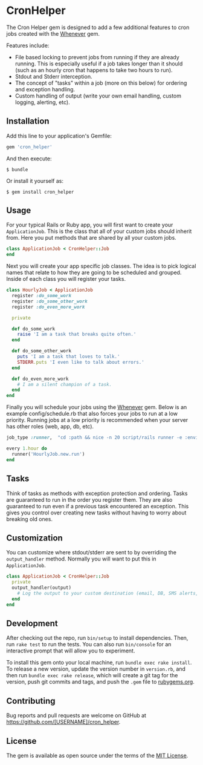 # CronHelper

The Cron Helper gem is designed to add a few additional features to cron jobs created with the [Whenever](https://github.com/javan/whenever) gem.

Features include:
* File based locking to prevent jobs from running if they are already running.  This is especially useful if a job takes longer than it should (such as an hourly cron that happens to take two hours to run).
* Stdout and Stderr interception.
* The concept of "tasks" within a job (more on this below) for ordering and exception handling.
* Custom handling of output (write your own email handling, custom logging, alerting, etc).

## Installation

Add this line to your application's Gemfile:

```ruby
gem 'cron_helper'
```

And then execute:

    $ bundle

Or install it yourself as:

    $ gem install cron_helper

## Usage

For your typical Rails or Ruby app, you will first want to create your ````ApplicationJob````.
This is the class that all of your custom jobs should inherit from.
Here you put methods that are shared by all your custom jobs.

```ruby
class ApplicationJob < CronHelper::Job
end
```

Next you will create your app specific job classes.
The idea is to pick logical names that relate to how they are going to be scheduled and grouped.
Inside of each class you will register your tasks.

```ruby
class HourlyJob < ApplicationJob
  register :do_some_work
  register :do_some_other_work
  register :do_even_more_work

  private

  def do_some_work
    raise 'I am a task that breaks quite often.'
  end

  def do_some_other_work
    puts 'I am a task that loves to talk.'
    STDERR.puts 'I even like to talk about errors.'
  end

  def do_even_more_work
    # I am a silent champion of a task.
  end
end
```
Finally you will schedule your jobs using the [Whenever](https://github.com/javan/whenever]) gem.
Below is an example config/schedule.rb that also forces your jobs to run at a low priority.
Running jobs at a low priority is recommended when your server has other roles (web, app, db, etc).

```ruby
job_type :runner,  "cd :path && nice -n 20 script/rails runner -e :environment ':task' :output"

every 1.hour do
  runner('HourlyJob.new.run')
end
```

## Tasks
Think of tasks as methods with exception protection and ordering.
Tasks are guaranteed to run in the order you register them.
They are also guaranteed to run even if a previous task encountered an exception.
This gives you control over creating new tasks without having to worry about breaking old ones.

## Customization
You can customize where stdout/stderr are sent to by overriding the ````output_handler```` method.
Normally you will want to put this in ```ApplicationJob```.

```ruby
class ApplicationJob < CronHelper::Job
  private
  output_handler(output)
    # Log the output to your custom destination (email, DB, SMS alerts, etc).
  end
end
```

## Development

After checking out the repo, run `bin/setup` to install dependencies. Then, run `rake test` to run the tests. You can also run `bin/console` for an interactive prompt that will allow you to experiment.

To install this gem onto your local machine, run `bundle exec rake install`. To release a new version, update the version number in `version.rb`, and then run `bundle exec rake release`, which will create a git tag for the version, push git commits and tags, and push the `.gem` file to [rubygems.org](https://rubygems.org).

## Contributing

Bug reports and pull requests are welcome on GitHub at https://github.com/[USERNAME]/cron_helper.


## License

The gem is available as open source under the terms of the [MIT License](http://opensource.org/licenses/MIT).

